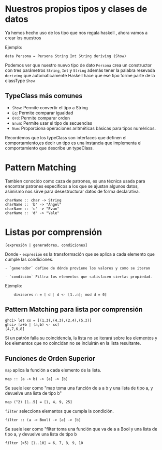 # Nuestros propios tipos y clases de datos 
Ya hemos hecho uso de los tipo que nos regala haskell , ahora vamos a crear los nuestros

Ejemplo:

	data Persona = Persona String Int String deriving (Show)
	
Podemos ver que nuestro nuevo tipo de dato `Persona` crea un constructor con tres parámetros `String`, `Int` y `String` además tener la palabra resevada `deriving` que automaticamente Haskell hace que ese tipo forme parte de la classType `Show`	

## TypeClass más comunes
 - `Show`: Permite convertir el tipo a String
 - `Eq`: Permite comparar igualdad
 - `Ord`: Permite comparar orden
 - `Enum`: Permite usar el tipo de secuencias
 - `Num`: Proporciona operaciones aritméticas básicas para tipos numéricos. 

Recordemos que los typeClass son interfaces que definen el comportamiento,es decir un tipo es una instancia que implementa el comportamiento que describe un typeClass.


# Pattern Matching 

Tambien conocido como caza de patrones, es una técnica usada para encontrar patrones especificos a los que se ajustan algunos datos, asimismo nos sirve para desestructurar datos de forma declarativa.

	charName :: char -> String
	charName :: 'b' -> "Ángel"
	charName :: 'c' -> "Evan"
	charName :: 'd' -> "Vale"
	

# Listas por comprensión

	[expresión | generadores, condiciones]
	
Donde 
	- `expresión` es la transformación que se aplica a cada elemento que cumple las condiciones.
	
	- `generador` define de dónde proviene los valores y como se iteran
	
	- `condición` Filtra los elementos que satisfacen ciertas propiedad.
	
Ejemplo:	
	
		divisores n = [ d | d <- [1..n]; mod d = 0]

## Pattern Matching para lista por comprensión

	ghci> let xs = [(1,3),(4,3),(2,4),(5,3)]
	ghci> [a+b | (a,b) <- xs]
	[4,7,6,8]

Si un patrón falla su coincidencía, la lista no se iterará sobre los elementos y los elementos que no coincidan no se incluirán en la lista resultante. 

## Funciones de Orden Superior
 
`map` aplica la función a cada elemento de la lista.
 
	map :: (a -> b) -> [a] -> [b]
	
Se suele leer como "map toma una función de a a b y una lista de tipo a, y devuelve una lista de tipo b"	

	map (^2) [1..5] = [1, 4, 9, 25]
	
`filter` selecciona elemantos que cumpla la condición.	
	
	filter :: (a -> Bool) -> [a] -> [b]

Se suele leer como "filter toma una función que va de a a Bool y una lista de tipo a, y devuelve una lista de tipo b

	filter (>5) [1..10] = 6, 7, 8, 9, 10
